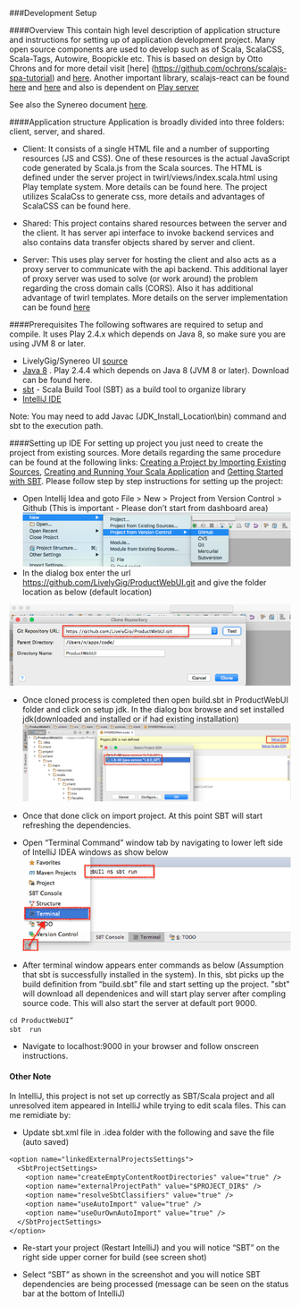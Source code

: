 ###Development Setup 


####Overview 
This contain high level description of application structure and instructions for setting up of application 
development project. Many open source components are used to develop such as of Scala, ScalaCSS, 
Scala-Tags, Autowire, Boopickle etc. This is based on design by Otto Chrons and for more detail visit [here]
(https://github.com/ochrons/scalajs-spa-tutorial) and [here](http://ochrons.github.io/scalajs-spa-tutorial/). 
Another important library, scalajs-react can be found [here](https://japgolly.github.io/scalajs-react/) 
and [here](https://github.com/vmunier/play-with-scalajs-example) and also is dependent on [Play server](https://www.playframework.com/)

See also the Synereo document [here](https://docs.google.com/document/d/1F4mXkuO_54oKv_02x6v9UUcycNWJFWUExL8KQNMuGr8/edit).

####Application structure
Application is broadly divided into three folders: client, server, and shared. 

  * Client: It consists of a single HTML file and a number of supporting resources (JS and CSS). One of these 
  resources is the actual JavaScript code generated by Scala.js from the Scala sources. The HTML is defined 
  under the server project in twirl/views/index.scala.html using Play template system. More details can be 
  found here. The project utilizes 
  ScalaCss to generate css, more details and advantages of ScalaCSS can be found here. 

  * Shared: This project contains shared resources between the server and the client. It has server api interface 
  to invoke backend services and also contains data transfer objects shared by 
  server and client.

  * Server: This uses play server for hosting the client and also acts as a proxy server to 
  communicate with the api backend. This additional layer of proxy server was used to solve (or work around) 
  the problem regarding the cross domain calls (CORS). Also it has additional advantage of twirl templates. 
  More details on the server implementation can be found [here](http://ochrons.github.io/scalajs-spa-tutorial/server-side.html)

####Prerequisites
The following softwares are required to setup and compile. It uses Play 2.4.x which depends on Java 8, so make sure you are using JVM 8 or later. 
 * LivelyGig/Synereo UI [source](https://github.com/LivelyGig/ProductWebUI)  
 * [Java 8](http://www.oracle.com/technetwork/java/javase/downloads/jdk8-downloads-2133151.html) .
Play 2.4.4 which depends on Java 8 (JVM 8 or later). Download can be found here.
 * [sbt](http://www.scala-sbt.org/download.html) - Scala Build Tool (SBT) as a build tool to organize library
 * [IntelliJ IDE](https://www.jetbrains.com/idea/#chooseYourEdition)

Note: You may need to add Javac (JDK_Install_Location\bin) command and sbt to the execution path. 


####Setting up IDE
For setting up project you just need to create the project from existing sources. More details regarding the same procedure can be found at the following links:  [Creating a Project by Importing Existing Sources](https://www.jetbrains.com/idea/help/creating-a-project-by-importing-existing-sources.html), [Creating and Running Your Scala Application](https://www.jetbrains.com/idea/help/creating-and-running-your-scala-application.html) and [Getting Started with SBT](https://confluence.jetbrains.com/display/IntelliJIDEA/Getting+Started+with+SBT). Please follow step by step instructions for setting up the project:

 * Open Intellij Idea and goto File > New >  Project from Version Control > Github (This is important - Please don’t start from dashboard area)
 ![](https://github.com/synereo/docs/blob/master/images/ide-ui/ide-ui-setup1.png)
 * In the dialog box enter the url https://github.com/LivelyGig/ProductWebUI.git and give the folder location as below (default location)
 
 ![](https://github.com/synereo/docs/blob/master/images/ide-ui/ide-ui-setup2.png)
 * Once cloned process is completed then open build.sbt in ProductWebUI folder and click on setup jdk. In the dialog box browse and set installed jdk(downloaded and installed or if had existing installation)
 ![](https://github.com/synereo/docs/blob/master/images/ide-ui/ide-ui-setup3.png)
 * Once that done click on import project. At this point SBT will start  refreshing the dependencies.
 * Open “Terminal Command” window tab by navigating to lower left side of IntelliJ IDEA windows as show below
 ![](https://github.com/synereo/docs/blob/master/images/ide-ui/ids-ui-setup4.png)

 * After terminal window appears enter commands as below (Assumption that sbt is successfully installed in the system). In this, sbt picks up the build definition from “build.sbt” file and start setting up the project. "sbt" will download all dependenices and will start play server after compling source code. This will also start the server at default port 9000.
 ```
 cd ProductWebUI” 
 sbt  run 
 ```
 * Navigate to localhost:9000 in your browser and follow onscreen instructions.
 
#### Other Note 

In IntelliJ, this project is not set up correctly as SBT/Scala project and all unresolved item appeared in IntelliJ while trying to edit scala files. This can me remidiate by:

 * Update sbt.xml file in .idea folder with the following and save the file (auto saved)
 
```
<option name="linkedExternalProjectsSettings">
  <SbtProjectSettings>
    <option name="createEmptyContentRootDirectories" value="true" />
    <option name="externalProjectPath" value="$PROJECT_DIR$" />
    <option name="resolveSbtClassifiers" value="true" />
    <option name="useAutoImport" value="true" />
    <option name="useOurOwnAutoImport" value="true" />
  </SbtProjectSettings>
</option>
```

 * Re-start your project (Restart IntelliJ) and you will notice “SBT” on the right side upper corner for build (see screen shot)
 
* Select “SBT” as shown in the screenshot and you will notice SBT dependencies are being processed (message can be seen on the status bar at the bottom of IntelliJ)
